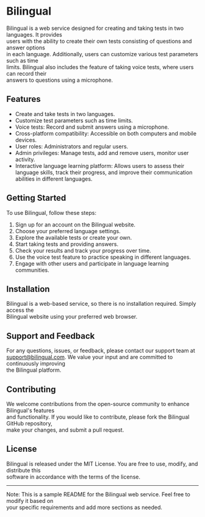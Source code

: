 # Bilingual
Bilingual is a web service designed for creating and taking tests in two languages. It provides <br/> users with the ability to create their own tests consisting of questions and answer options <br/> in each language. Additionally, users can customize various test parameters such as time <br /> limits. Bilingual also includes the feature of taking voice tests, where users can record their <br/> answers to questions using a microphone.

## Features
 * Create and take tests in two languages.
 * Customize test parameters such as time limits.
 * Voice tests: Record and submit answers using a microphone.
 * Cross-platform compatibility: Accessible on both computers and mobile devices.
 * User roles: Administrators and regular users.
 * Admin privileges: Manage tests, add and remove users, monitor user activity.
 * Interactive language learning platform: Allows users to assess their language skills, track their progress, and improve their communication abilities in different languages.


 ## Getting Started
  To use Bilingual, follow these steps:

  1. Sign up for an account on the Bilingual website.
  2. Choose your preferred language settings.
  3. Explore the available tests or create your own.
  4. Start taking tests and providing answers.
  5. Check your results and track your progress over time.
  6. Use the voice test feature to practice speaking in different languages.
  7. Engage with other users and participate in language learning communities.
     
## Installation
Bilingual is a web-based service, so there is no installation required. Simply access the <br/> Bilingual website using your preferred web browser.

## Support and Feedback
For any questions, issues, or feedback, please contact our support team at <br/> support@bilingual.com. We value your input and are committed to continuously improving <br/> the Bilingual platform.

## Contributing
We welcome contributions from the open-source community to enhance Bilingual's features <br/> and functionality. If you would like to contribute, please fork the Bilingual GitHub repository, <br/> make your changes, and submit a pull request.

## License
Bilingual is released under the MIT License. You are free to use, modify, and distribute this <br/> software in accordance with the terms of the license.

------------------
Note: This is a sample README for the Bilingual web service. Feel free to modify it based on <br/> your specific requirements and add more sections as needed.
